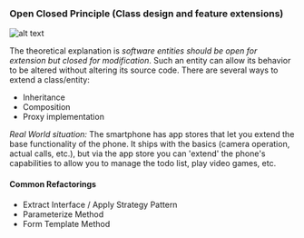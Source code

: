 ### Open Closed Principle (Class design and feature extensions)
![alt text](https://lostechies.com/derickbailey/files/2011/03/OpenClosedPrinciple2_2C596E17.jpg)

The theoretical explanation is *software entities should be open for extension but closed for modification*.
Such an entity can allow its behavior to be altered without altering its source code.
There are several ways to extend a class/entity:

* Inheritance
* Composition
* Proxy implementation

*Real World situation:* The smartphone has app stores that let you extend the base
functionality of the phone. It ships with the basics (camera operation, actual calls, etc.), 
but via the app store you can 'extend' the phone's capabilities to allow you to manage
the todo list, play video games, etc.

#### Common Refactorings
- Extract Interface / Apply Strategy Pattern
- Parameterize Method
- Form Template Method